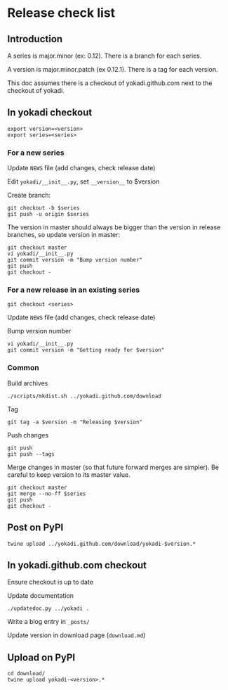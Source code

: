 # Release check list

## Introduction

A series is major.minor (ex: 0.12). There is a branch for each series.

A version is major.minor.patch (ex 0.12.1). There is a tag for each version.

This doc assumes there is a checkout of yokadi.github.com next to the checkout
of yokadi.

## In yokadi checkout

    export version=<version>
    export series=<series>

### For a new series

Update `NEWS` file (add changes, check release date)

Edit `yokadi/__init__.py`, set `__version__` to $version

Create branch:

    git checkout -b $series
    git push -u origin $series

The version in master should always be bigger than the version in release
branches, so update version in master:

    git checkout master
    vi yokadi/__init__.py
    git commit version -m "Bump version number"
    git push
    git checkout -

### For a new release in an existing series

    git checkout <series>

Update `NEWS` file (add changes, check release date)

Bump version number

    vi yokadi/__init__.py
    git commit version -m "Getting ready for $version"

### Common

Build archives

    ./scripts/mkdist.sh ../yokadi.github.com/download

Tag

    git tag -a $version -m "Releasing $version"

Push changes

    git push
    git push --tags

Merge changes in master (so that future forward merges are simpler). Be careful
to keep version to its master value.

    git checkout master
    git merge --no-ff $series
    git push
    git checkout -

## Post on PyPI

    twine upload ../yokadi.github.com/download/yokadi-$version.*

## In yokadi.github.com checkout

Ensure checkout is up to date

Update documentation

    ./updatedoc.py ../yokadi .

Write a blog entry in `_posts/`

Update version in download page (`download.md`)

## Upload on PyPI

    cd download/
    twine upload yokadi-<version>.*
